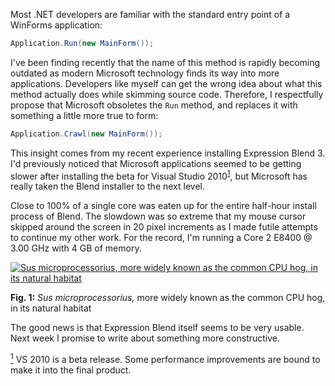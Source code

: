 Most .NET developers are familiar with the standard entry point of a WinForms application:

``` csharp
Application.Run(new MainForm());
```

I've been finding recently that the name of this method is rapidly becoming outdated as modern Microsoft technology finds its way into more applications. Developers like myself can get the wrong idea about what this method actually does while skimming source code. Therefore, I respectfully propose that Microsoft obsoletes the `Run` method, and replaces it with something a little more true to form:

``` csharp
Application.Crawl(new MainForm());
```

This insight comes from my recent experience installing Expression Blend 3. I'd previously noticed that Microsoft applications seemed to be getting slower after installing the beta for Visual Studio 2010<sup class="footnote" id="fnr1"><a href="#fn1">1</a></sup>, but Microsoft has really taken the Blend installer to the next level.

Close to 100% of a single core was eaten up for the entire half-hour install process of Blend. The slowdown was so extreme that my mouse cursor skipped around the screen in 20 pixel increments as I made futile attempts to continue my other work. For the record, I'm running a Core 2 E8400 @ 3.00 GHz with 4 GB of memory.

<div class="figure">
    <a href="https://d25zpof2afwnhk.cloudfront.net/application-dot-crawl/cpu-eater-3.png" title="Link to full-size image"><img src="https://d25zpof2afwnhk.cloudfront.net/application-dot-crawl/cpu-eater-3-small.png" alt="Sus microprocessorius, more widely known as the common CPU hog, in its natural habitat" /></a>
    <p><strong>Fig. 1:</strong> <em>Sus microprocessorius,</em> more widely known as the common CPU hog, in its natural habitat</p>
</div>

The good news is that Expression Blend itself seems to be very usable. Next week I promise to write about something more constructive.

<p class="footnote" id="fn1"><a href="#fnr1"><sup>1</sup></a> VS 2010 is a beta release. Some performance improvements are bound to make it into the final product.</p>
